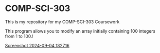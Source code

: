 # COMP-SCI-303
This is my repository for my COMP-SCI-303 Coursework


This program allows you to modify an array initially containing 100 integers from 1 to 100.!

[Screenshot 2024-09-04 132716](https://github.com/user-attachments/assets/8149dbda-4ccb-431a-a031-b31886432c1b)
